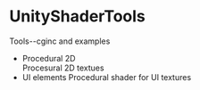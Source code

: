 # UnityShaderTools
Tools--cginc and examples 
* Procedural 2D  
  Procesural 2D textues
* UI elements
  Procedural shader for UI textures
